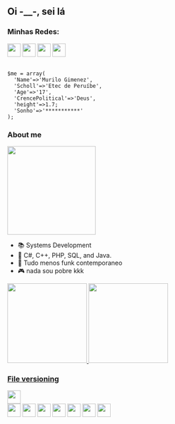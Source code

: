 ## Oi -__-, sei lá
<h3>Minhas Redes:</h3>
<div style="display: inline_block">
  <a href="https://www.facebook.com/profile.php?id=100011276137293" target="_blank"><img align="center" height="30" src="https://img.shields.io/badge/Facebook-1877F2?style=for-the-badge&logo=facebook&logoColor=white"></a>
  <a href="https://github.com/murilouwu" target="_blank"><img align="center" height="30" src="https://img.shields.io/badge/GitHub-100000?style=for-the-badge&logo=github&logoColor=white"></a>
  <a href="https://twitter.com/v43410730" target="_blank"><img align="center" height="30" src="https://img.shields.io/badge/GitHub-100000?style=for-the-badge&logo=github&logoColor=white"></a>
  <a href="https://www.youtube.com/channel/UC5j326FDOeG70i3KixHsTSw" target="_blank"><img align="center" height="30" src="https://img.shields.io/badge/GitHub-100000?style=for-the-badge&logo=github&logoColor=white"></a>
</div><br>

```
$me = array(
  'Name'=>'Murilo Gimenez',
  'Scholl'=>'Etec de Peruíbe',
  'Age'=>'17',
  'CrencePolitical'=>'Deus',
  'height'=>1.7;
  'Sonho'=>'***********'
);

```

### About me
<div>
  <img src="https://avatars.githubusercontent.com/u/91744520?v=4" height="200px">
</div>
<ul>
<li>📚 Systems Development</li>
<li>📖 C#, C++, PHP, SQL, and Java.</li>
<li>🎵 Tudo menos funk contemporaneo</li>
<li>🎮 nada sou pobre kkk</li>
</ul>

<div>
  <a href="https://github.com/murilouwu">
  <img height="180em" src="https://github-readme-stats.vercel.app/api?username=murilouwu&show_icons=true&theme=blue-green&include_all_commits=true&count_private=true"/>
  <img height="180em" src="https://github-readme-stats.vercel.app/api/top-langs/?username=murilouwu&layout=compact&langs_count=7&theme=blue-green"/>
</div>

<h3>File versioning</h3>
<div>
  <a href="https://github.com/murilouwu" target="_blank"><img align="center" height="30" src="https://img.shields.io/badge/GitHub-100000?style=for-the-badge&logo=github&logoColor=white"></a>
</div>

<div style="display: inline_block">
  <a href="https://github.com/murilouwu?tab=repositories&q=&type=&language=javascript&sort="><img align="center" height="30" src="https://img.shields.io/badge/JavaScript-F7DF1E?style=for-the-badge&logo=javascript&logoColor=black"></a>
  <a href="https://github.com/murilouwu?tab=repositories&q=&type=&language=html&sort="><img align="center" height="30" src="https://img.shields.io/badge/HTML5-E34F26?style=for-the-badge&logo=html5&logoColor=white"></a>
  <a href="https://github.com/murilouwu?tab=repositories&q=&type=&language=css&sort="><img align="center"  height="30"src="https://img.shields.io/badge/CSS3-1572B6?style=for-the-badge&logo=css3&logoColor=white"></a>
  <a href="https://github.com/murilouwu?tab=repositories&q=&type=&language=c%23&sort="><img align="center"  height="30"src="https://img.shields.io/badge/C%23-239120?style=for-the-badge&logo=c-sharp&logoColor=white"></a>
  <a href="https://github.com/murilouwu"><img align="center"  height="30"  src="https://img.shields.io/badge/MySQL-00000F?style=for-the-badge&logo=mysql&logoColor=white"></a>
  <a href="https://github.com/murilouwu"><img align="center"  height="30" src="https://img.shields.io/badge/PHP-777BB4?style=for-the-badge&logo=php&logoColor=white" /></a>
  <a href="https://github.com/murilouwu"><img align="center"  height="30" src="https://img.shields.io/badge/C%2B%2B-00599C?style=for-the-badge&logo=c%2B%2B&logoColor=white" /></a>
</div>
<br>
<div>
